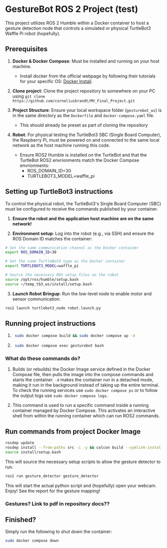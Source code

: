 
# GestureBot ROS 2 Project (test)

This project utilizes ROS 2 Humble within a Docker container to host a gesture detection node that controls a simulated or physical TurtleBot3 Waffle Pi robot (hopefully).

## Prerequisites

1. __Docker & Docker Compose__: Must be installed and running on your host machine.

    * Install docker from the official webpage by following their tutorials for your specific OS: [Docker Install](https://docs.docker.com/engine/install/).

2. __Clone project__: Clone the project repository to somewhere on your PC using `git clone https://github.com/corneliusbrandt/MV_Final_Project.git`

3. __Project Structure__: Ensure your local workspace folder (`gesturebot_ws`) is in the same directory as the `Dockerfile` and `docker-compose.yaml` file.
    * This should already be preset as part of cloning the repository
4. __Robot__: For physical testing the TurtleBot3 SBC (Single Board Computer), the Raspberry Pi, must be powered on and connected to the same local network as the host machine running this code.
    * Ensure ROS2 Humble is installed on the TurtleBot and that the TurtleBot ROS2 envrionments match the Docker Compose envrionments:
        - ROS_DOMAIN_ID=30
        - TURTLEBOT3_MODEL=waffle_pi

## Setting up TurtleBot3 instructions

To control the physical robot, the TurtleBot3's Single Board Computer (SBC) must be configured to receive the commands published by your container.

1. __Ensure the robot and the application host machine are on the same network!__

2. __Environment setup__: Log into the robot (e.g., via SSH) and ensure the ROS Domain ID matches the container:

```bash
# Set the same communication channel as the Docker container
export ROS_DOMAIN_ID=30

# Set the same TurtleBot3 type as the Docker container
export TURTLEBOT3_MODEL=waffle_pi

# Source the necessary ROS setup files on the robot
source /opt/ros/humble/setup.bash
source ~/temp_tb3_ws/install/setup.bash

```

3. __Launch Robot Bringup__: Run the low-level node to enable motor and sensor communication:

```bash
ros2 launch turtlebot3_node robot.launch.py
```

## Running project instructions

1. ```bash
    sudo docker compose build && sudo docker compose up -d
    ```
2. ```bash
    sudo docker compose exec gesturebot bash
    ```

### What do these commands do?

1. Builds (or rebuilds) the Docker Image service defined in the Docker Compose file, then pulls the image into the compose commands and starts the container. `-d` makes the container run in a detached mode, making it run in the background instead of taking up the entire terminal. To check the running services use `sudo docker compose ps` or to follow the output logs use `sudo docker compose logs`. 

3. This command is used to run a specific command inside a running container managed by Docker Compose. This activates an interactive shell from within the running container which can run ROS2 commands. 

## Run commands from project Docker Image 

```bash
rosdep update
rosdep install --from-paths src -i -y && colcon build --symlink-install
source install/setup.bash
```

This will source the necessary setup scripts to allow the gesture detector to run.

```bash
ros2 run gesture_detector gesture_detector
```

This will start the actual python script and (hopefully) open your webcam. Enjoy! See the report for the gesture mapping!

### Gestures? Link to pdf in repository docs??

## Finished?

Simply run the following to shut down the container:

```bash
sudo docker compose down
```

